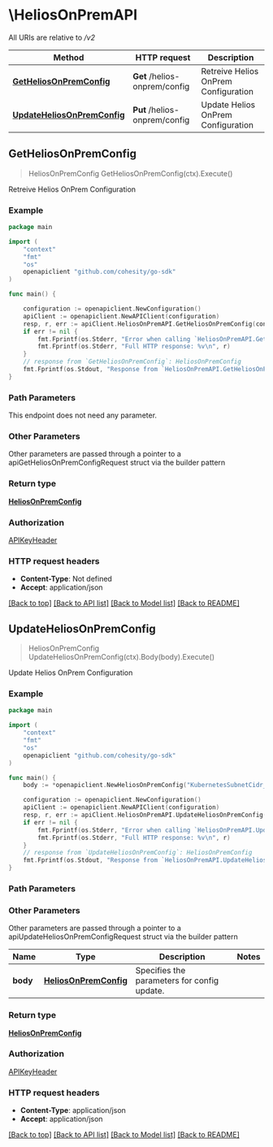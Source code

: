 # \HeliosOnPremAPI

All URIs are relative to */v2*

Method | HTTP request | Description
------------- | ------------- | -------------
[**GetHeliosOnPremConfig**](HeliosOnPremAPI.md#GetHeliosOnPremConfig) | **Get** /helios-onprem/config | Retreive Helios OnPrem Configuration
[**UpdateHeliosOnPremConfig**](HeliosOnPremAPI.md#UpdateHeliosOnPremConfig) | **Put** /helios-onprem/config | Update Helios OnPrem Configuration



## GetHeliosOnPremConfig

> HeliosOnPremConfig GetHeliosOnPremConfig(ctx).Execute()

Retreive Helios OnPrem Configuration



### Example

```go
package main

import (
	"context"
	"fmt"
	"os"
	openapiclient "github.com/cohesity/go-sdk"
)

func main() {

	configuration := openapiclient.NewConfiguration()
	apiClient := openapiclient.NewAPIClient(configuration)
	resp, r, err := apiClient.HeliosOnPremAPI.GetHeliosOnPremConfig(context.Background()).Execute()
	if err != nil {
		fmt.Fprintf(os.Stderr, "Error when calling `HeliosOnPremAPI.GetHeliosOnPremConfig``: %v\n", err)
		fmt.Fprintf(os.Stderr, "Full HTTP response: %v\n", r)
	}
	// response from `GetHeliosOnPremConfig`: HeliosOnPremConfig
	fmt.Fprintf(os.Stdout, "Response from `HeliosOnPremAPI.GetHeliosOnPremConfig`: %v\n", resp)
}
```

### Path Parameters

This endpoint does not need any parameter.

### Other Parameters

Other parameters are passed through a pointer to a apiGetHeliosOnPremConfigRequest struct via the builder pattern


### Return type

[**HeliosOnPremConfig**](HeliosOnPremConfig.md)

### Authorization

[APIKeyHeader](../README.md#APIKeyHeader)

### HTTP request headers

- **Content-Type**: Not defined
- **Accept**: application/json

[[Back to top]](#) [[Back to API list]](../README.md#documentation-for-api-endpoints)
[[Back to Model list]](../README.md#documentation-for-models)
[[Back to README]](../README.md)


## UpdateHeliosOnPremConfig

> HeliosOnPremConfig UpdateHeliosOnPremConfig(ctx).Body(body).Execute()

Update Helios OnPrem Configuration



### Example

```go
package main

import (
	"context"
	"fmt"
	"os"
	openapiclient "github.com/cohesity/go-sdk"
)

func main() {
	body := *openapiclient.NewHeliosOnPremConfig("KubernetesSubnetCidr_example", "Name_example") // HeliosOnPremConfig | Specifies the parameters for config update.

	configuration := openapiclient.NewConfiguration()
	apiClient := openapiclient.NewAPIClient(configuration)
	resp, r, err := apiClient.HeliosOnPremAPI.UpdateHeliosOnPremConfig(context.Background()).Body(body).Execute()
	if err != nil {
		fmt.Fprintf(os.Stderr, "Error when calling `HeliosOnPremAPI.UpdateHeliosOnPremConfig``: %v\n", err)
		fmt.Fprintf(os.Stderr, "Full HTTP response: %v\n", r)
	}
	// response from `UpdateHeliosOnPremConfig`: HeliosOnPremConfig
	fmt.Fprintf(os.Stdout, "Response from `HeliosOnPremAPI.UpdateHeliosOnPremConfig`: %v\n", resp)
}
```

### Path Parameters



### Other Parameters

Other parameters are passed through a pointer to a apiUpdateHeliosOnPremConfigRequest struct via the builder pattern


Name | Type | Description  | Notes
------------- | ------------- | ------------- | -------------
 **body** | [**HeliosOnPremConfig**](HeliosOnPremConfig.md) | Specifies the parameters for config update. | 

### Return type

[**HeliosOnPremConfig**](HeliosOnPremConfig.md)

### Authorization

[APIKeyHeader](../README.md#APIKeyHeader)

### HTTP request headers

- **Content-Type**: application/json
- **Accept**: application/json

[[Back to top]](#) [[Back to API list]](../README.md#documentation-for-api-endpoints)
[[Back to Model list]](../README.md#documentation-for-models)
[[Back to README]](../README.md)

